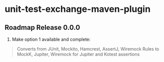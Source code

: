 # unit-test-exchange-maven-plugin

## Roadmap Release 0.0.0

1. Make option 1 available and complete:
> Converts from JUnit, Mockito, Hamcrest, AssertJ, Wiremock Rules to MockK, Jupiter, Wiremock for Jupiter and Kotest assertions

